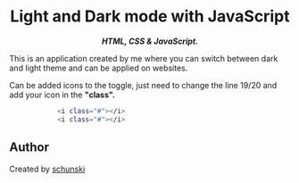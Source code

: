 <h1 align="center">
  Light and Dark mode with JavaScript
</h1>

<p align="center">
	<b><i>HTML, CSS & JavaScript.</i></b><br>
</p>
  
This is an application created by me where you can switch between dark and light theme and can be applied on websites.

  
Can be added icons to the toggle, just need to change the line 19/20 and add your icon in the <b>"class".</b>
```sh
            <i class="#"></i>
            <i class="#"></i>
```
  
## Author

Created by [schunski](https://github.com/schunski)
